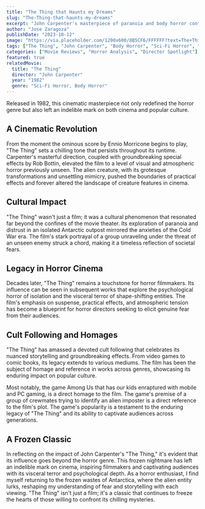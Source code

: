 ```yaml
---
title: "The Thing that Haunts my Dreams"
slug: "The-Thing-that-haunts-my-dreams"
excerpt: "John Carpenter's masterpiece of paranoia and body horror continues to terrify audiences decades after its release, proving that some nightmares never fade."
author: "Jose Zaragoza"
publishDate: "2023-10-12"
image: "https://via.placeholder.com/1200x600/8B5CF6/FFFFFF?text=The+Thing+(1982)"
tags: ["The Thing", "John Carpenter", "Body Horror", "Sci-Fi Horror", "Practical Effects"]
categories: ["Movie Reviews", "Horror Analysis", "Director Spotlight"]
featured: true
relatedMovie:
  title: "The Thing"
  director: "John Carpenter"
  year: "1982"
  genre: "Sci-Fi Horror, Body Horror"
---
```


Released in 1982, this cinematic masterpiece not only redefined the horror genre but also left an indelible mark on both cinema and popular culture.

## A Cinematic Revolution

From the moment the ominous score by Ennio Morricone begins to play, "The Thing" sets a chilling tone that persists throughout its runtime. Carpenter's masterful direction, coupled with groundbreaking special effects by Rob Bottin, elevated the film to a level of visual and atmospheric horror previously unseen. The alien creature, with its grotesque transformations and unsettling mimicry, pushed the boundaries of practical effects and forever altered the landscape of creature features in cinema.

## Cultural Impact

"The Thing" wasn't just a film; it was a cultural phenomenon that resonated far beyond the confines of the movie theater. Its exploration of paranoia and distrust in an isolated Antarctic outpost mirrored the anxieties of the Cold War era. The film's stark portrayal of a group unraveling under the threat of an unseen enemy struck a chord, making it a timeless reflection of societal fears.

## Legacy in Horror Cinema

Decades later, "The Thing" remains a touchstone for horror filmmakers. Its influence can be seen in subsequent works that explore the psychological horror of isolation and the visceral terror of shape-shifting entities. The film's emphasis on suspense, practical effects, and atmospheric tension has become a blueprint for horror directors seeking to elicit genuine fear from their audiences.

## Cult Following and Homages

"The Thing" has amassed a devoted cult following that celebrates its nuanced storytelling and groundbreaking effects. From video games to comic books, its legacy extends to various mediums. The film has been the subject of homage and reference in works across genres, showcasing its enduring impact on popular culture.

Most notably, the game Among Us that has our kids enraptured with mobile and PC gaming, is a direct homage to the film. The game's premise of a group of crewmates trying to identify an alien imposter is a direct reference to the film's plot. The game's popularity is a testament to the enduring legacy of "The Thing" and its ability to captivate audiences across generations.

## A Frozen Classic

In reflecting on the impact of John Carpenter's "The Thing," it's evident that its influence goes beyond the horror genre. This frozen nightmare has left an indelible mark on cinema, inspiring filmmakers and captivating audiences with its visceral terror and psychological depth. As a horror enthusiast, I find myself returning to the frozen wastes of Antarctica, where the alien entity lurks, reshaping my understanding of fear and storytelling with each viewing. "The Thing" isn't just a film; it's a classic that continues to freeze the hearts of those willing to confront its chilling mysteries.
